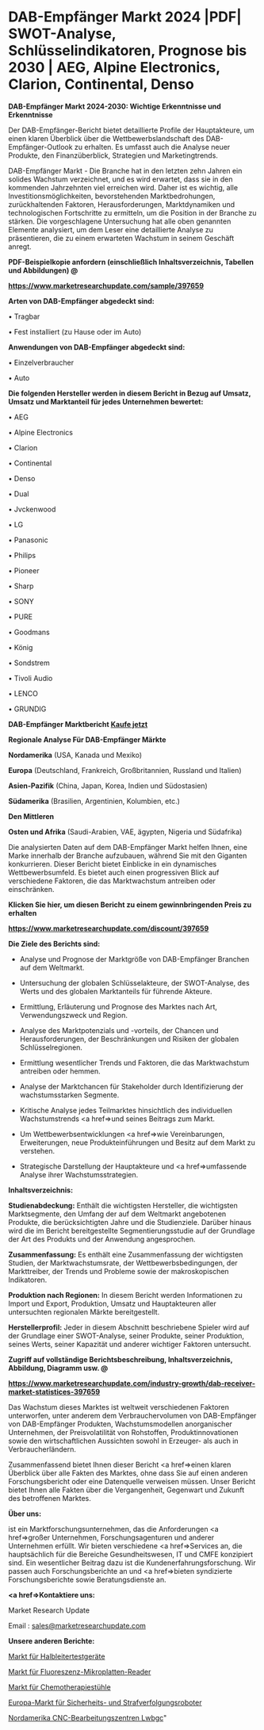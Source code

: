 # DAB-Empfänger Markt 2024 |PDF| SWOT-Analyse, Schlüsselindikatoren, Prognose bis 2030 | AEG, Alpine Electronics, Clarion, Continental, Denso

<strong>DAB-Empfänger Markt 2024-2030: Wichtige Erkenntnisse und Erkenntnisse</strong>

Der DAB-Empfänger-Bericht bietet detaillierte Profile der Hauptakteure, um einen klaren Überblick über die Wettbewerbslandschaft des DAB-Empfänger-Outlook zu erhalten. Es umfasst auch die Analyse neuer Produkte, den Finanzüberblick, Strategien und Marketingtrends.

DAB-Empfänger Markt - Die Branche hat in den letzten zehn Jahren ein solides Wachstum verzeichnet, und es wird erwartet, dass sie in den kommenden Jahrzehnten viel erreichen wird. Daher ist es wichtig, alle Investitionsmöglichkeiten, bevorstehenden Marktbedrohungen, zurückhaltenden Faktoren, Herausforderungen, Marktdynamiken und technologischen Fortschritte zu ermitteln, um die Position in der Branche zu stärken. Die vorgeschlagene Untersuchung hat alle oben genannten Elemente analysiert, um dem Leser eine detaillierte Analyse zu präsentieren, die zu einem erwarteten Wachstum in seinem Geschäft anregt.



<strong><b>PDF-Beispielkopie anfordern (einschließlich Inhaltsverzeichnis, Tabellen und Abbildungen) @ </b></strong>

<strong><a href=https://www.marketresearchupdate.com/sample/397659>

<strong>https://www.marketresearchupdate.com/sample/397659</u></a></strong></strong>



<strong>Arten von DAB-Empfänger abgedeckt sind:</strong>

• Tragbar

• Fest installiert (zu Hause oder im Auto)



<strong>Anwendungen von DAB-Empfänger abgedeckt sind:</strong>

• Einzelverbraucher

• Auto



<strong>Die folgenden Hersteller werden in diesem Bericht in Bezug auf Umsatz, Umsatz und Marktanteil für jedes Unternehmen bewertet:</strong>

• AEG

• Alpine Electronics

• Clarion

• Continental

• Denso

• Dual

• Jvckenwood

• LG

• Panasonic

• Philips

• Pioneer

• Sharp

• SONY

• PURE

• Goodmans

• König

• Sondstrem

• Tivoli Audio

• LENCO

• GRUNDIG



<strong>DAB-Empfänger Marktbericht <a href=https://www.marketresearchupdate.com/buynow/397659>Kaufe jetzt</a></strong>



<strong>Regionale Analyse Für DAB-Empfänger Märkte</strong>



<strong>Nordamerika</strong> (USA, Kanada und Mexiko)



<strong>Europa</strong> (Deutschland, Frankreich, Großbritannien, Russland und Italien)



<strong>Asien-Pazifik</strong> (China, Japan, Korea, Indien und Südostasien)



<strong>Südamerika</strong> (Brasilien, Argentinien, Kolumbien, etc.)



<strong>Den Mittleren</strong> 

<strong>Osten und Afrika</strong> (Saudi-Arabien, VAE, ägypten, Nigeria und Südafrika)

Die analysierten Daten auf dem DAB-Empfänger Markt helfen Ihnen, eine Marke innerhalb der Branche aufzubauen, während Sie mit den Giganten konkurrieren. Dieser Bericht bietet Einblicke in ein dynamisches Wettbewerbsumfeld. Es bietet auch einen progressiven Blick auf verschiedene Faktoren, die das Marktwachstum antreiben oder einschränken.



<strong>Klicken Sie hier, um diesen Bericht zu einem gewinnbringenden Preis zu erhalten
</strong>

<strong><a href=https://www.marketresearchupdate.com/discount/397659>https://www.marketresearchupdate.com/discount/397659</b></u></strong></a>



<strong>Die Ziele des Berichts sind:</strong>

- Analyse und Prognose der Marktgröße von DAB-Empfänger Branchen auf dem Weltmarkt.

- Untersuchung der globalen Schlüsselakteure, der SWOT-Analyse, des Werts und des globalen Marktanteils für führende Akteure.

- Ermittlung, Erläuterung und Prognose des Marktes nach Art, Verwendungszweck und Region.

- Analyse des Marktpotenzials und -vorteils, der Chancen und Herausforderungen, der Beschränkungen und Risiken der globalen Schlüsselregionen.

- Ermittlung wesentlicher Trends und Faktoren, die das Marktwachstum antreiben oder hemmen.

- Analyse der Marktchancen für Stakeholder durch Identifizierung der wachstumsstarken Segmente.

- Kritische Analyse jedes Teilmarktes hinsichtlich des individuellen Wachstumstrends <a href=>und</a> seines Beitrags zum Markt.

- Um Wettbewerbsentwicklungen <a href=>wie</a> Vereinbarungen, Erweiterungen, neue Produkteinführungen und Besitz auf dem Markt zu verstehen.

- Strategische Darstellung der Hauptakteure und <a href=>umfas</a>sende Analyse ihrer Wachstumsstrategien.



<strong>Inhaltsverzeichnis:</strong>



<strong>Studienabdeckung:</strong> Enthält die wichtigsten Hersteller, die wichtigsten Marktsegmente, den Umfang der auf dem Weltmarkt angebotenen Produkte, die berücksichtigten Jahre und die Studienziele. Darüber hinaus wird die im Bericht bereitgestellte Segmentierungsstudie auf der Grundlage der Art des Produkts und der Anwendung angesprochen.



<strong>Zusammenfassung:</strong> Es enthält eine Zusammenfassung der wichtigsten Studien, der Marktwachstumsrate, der Wettbewerbsbedingungen, der Markttreiber, der Trends und Probleme sowie der makroskopischen Indikatoren.



<strong>Produktion nach Regionen:</strong> In diesem Bericht werden Informationen zu Import und Export, Produktion, Umsatz und Hauptakteuren aller untersuchten regionalen Märkte bereitgestellt.



<strong>Herstellerprofil:</strong> Jeder in diesem Abschnitt beschriebene Spieler wird auf der Grundlage einer SWOT-Analyse, seiner Produkte, seiner Produktion, seines Werts, seiner Kapazität und anderer wichtiger Faktoren untersucht.



<strong><b>Zugriff auf vollständige Berichtsbeschreibung, Inhaltsverzeichnis, Abbildung, Diagramm usw. @ </b></strong>

<strong><a href=https://www.marketresearchupdate.com/industry-growth/dab-receiver-market-statistices-397659>https://www.marketresearchupdate.com/industry-growth/dab-receiver-market-statistices-397659</a></strong>

Das Wachstum dieses Marktes ist weltweit verschiedenen Faktoren unterworfen, unter anderem dem Verbrauchervolumen von DAB-Empfänger von DAB-Empfänger Produkten, Wachstumsmodellen anorganischer Unternehmen, der Preisvolatilität von Rohstoffen, Produktinnovationen sowie den wirtschaftlichen Aussichten sowohl in Erzeuger- als auch in Verbraucherländern.

Zusammenfassend bietet Ihnen dieser Bericht <a href=>einen</a> klaren Überblick über alle Fakten des Marktes, ohne dass Sie auf einen anderen Forschungsbericht oder eine Datenquelle verweisen müssen. Unser Bericht bietet Ihnen alle Fakten über die Vergangenheit, Gegenwart und Zukunft des betroffenen Marktes.



<strong>Über uns:</strong>

 ist ein Marktforschungsunternehmen, das die Anforderungen <a href=>großer</a> Unternehmen, Forschungsagenturen und anderer Unternehmen erfüllt. Wir bieten verschiedene <a href=>Services</a> an, die hauptsächlich für die Bereiche Gesundheitswesen, IT und CMFE konzipiert sind. Ein wesentlicher Beitrag dazu ist die Kundenerfahrungsforschung. Wir passen auch Forschungsberichte an und <a href=>bieten</a> syndizierte Forschungsberichte sowie Beratungsdienste an.



<strong><a href=>Kontaktiere uns:</a></strong>

Market Research Update

Email : sales@marketresearchupdate.com



<strong>Unsere anderen Berichte:</strong>

<a href=https://www.linkedin.com/pulse/semiconductor-test-equipments-market-2023-future>Markt für Halbleitertestgeräte</a>

<a href=https://www.linkedin.com/pulse/fluorescence-microplate-reader-market-outlooks>Markt für Fluoreszenz-Mikroplatten-Reader</a>

<a href=https://www.linkedin.com/pulse/chemotherapy-chairs-market-size-trends-consumption>Markt für Chemotherapiestühle</a>

<a href=https://www.linkedin.com/pulse/europe-security-law-enforcement-robots-market>Europa-Markt für Sicherheits- und Strafverfolgungsroboter</a>

<a href=https://www.linkedin.com/pulse/north-america-cnc-machining-centres-lwbgc/>Nordamerika CNC-Bearbeitungszentren Lwbgc</a>"
